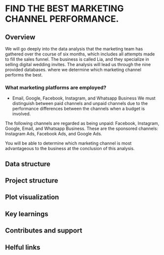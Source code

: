 # FIND THE BEST MARKETING CHANNEL PERFORMANCE.

## Overview
We will go deeply into the data analysis that the marketing team has gathered over the course of six months, which includes all attempts made to fill the sales funnel.
The business is called Lia, and they specialize in selling digital wedding invites.
The analysis will lead us through the nine provided databases. where we determine which marketing channel performs the best.

### What marketing platforms are employed? 
- Email, Google, Facebook, Instagram, and Whatsapp Business
We must distinguish between paid channels and unpaid channels due to the performance differences between the channels when a budget is involved.

The following channels are regarded as being unpaid: Facebook, Instagram, Google, Email, and Whatsapp Business.
These are the sponsored channels: Instagram Ads, Facebook Ads, and Google Ads.

You will be able to determine which marketing channel is most advantageous to the business at the conclusion of this analysis.

## Data structure

## Project structure

## Plot visualization

## Key learnings

## Contributes and support


## Helful links
